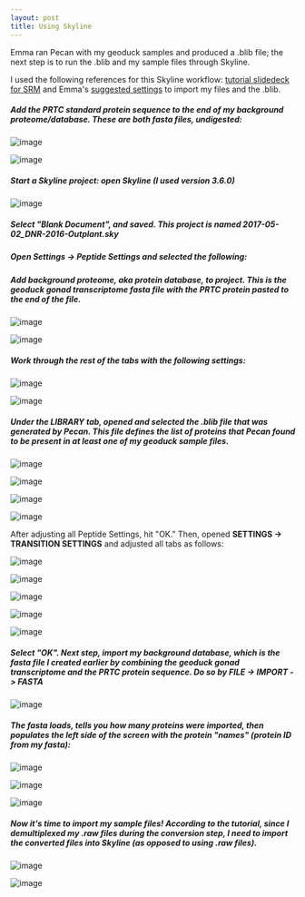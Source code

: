 ```yaml
---
layout: post
title: Using Skyline
---
```


Emma ran Pecan with my geoduck samples and produced a .blib file; the next step is to run the .blib and my sample files through Skyline.

I used the following references for this Skyline workflow: [tutorial slidedeck for SRM](https://github.com/RobertsLab/project-pacific.oyster-larvae/blob/master/Skyline-example-files-ETS.sky/slides01.pdf) and Emma's [suggested settings](https://www.evernote.com/shard/s242/sh/2d6c487c-7d9b-423d-a7a0-9a6c64199302/82b8812164cd461f) to import my files and the .blib. 

##### Add the PRTC standard protein sequence to the end of my background proteome/database. These are both fasta files, undigested: 

![image](https://cloud.githubusercontent.com/assets/17264765/25826380/818710b0-33fb-11e7-8bb6-23a39c1e8b1a.png)

![image](https://cloud.githubusercontent.com/assets/17264765/25826406/9c93f116-33fb-11e7-8efb-22ba0da40185.png)

##### Start a Skyline project: open Skyline (I used version 3.6.0) 

![image](https://cloud.githubusercontent.com/assets/17264765/25826879/68bb004e-33fd-11e7-8d9a-87421b0e278d.png)

##### Select "Blank Document", and saved. This project is named **2017-05-02_DNR-2016-Outplant.sky** 
##### Open Settings -> Peptide Settings and selected the following: 
##### Add background proteome, aka protein database, to project. This is the geoduck gonad transcriptome fasta file with the PRTC protein pasted to the end of the file. 

![image](https://cloud.githubusercontent.com/assets/17264765/25825748/fa409718-33f8-11e7-93c5-a87e44789ee7.png)

![image](https://cloud.githubusercontent.com/assets/17264765/25825978/e84c4024-33f9-11e7-9625-cbc1afab9094.png)

##### Work through the rest of the tabs with the following settings: 

![image](https://cloud.githubusercontent.com/assets/17264765/25825998/fda4859e-33f9-11e7-8ce5-6173972ee98f.png)

![image](https://cloud.githubusercontent.com/assets/17264765/25826021/0ee372fc-33fa-11e7-9351-f46a0c9dee69.png)

##### Under the **LIBRARY** tab, opened and selected the .blib file that was generated by Pecan. This file defines the list of proteins that Pecan found to be present in at least one of my geoduck sample files. 

![image](https://cloud.githubusercontent.com/assets/17264765/25826192/b834f70e-33fa-11e7-86a8-48c89c64f90d.png)

![image](https://cloud.githubusercontent.com/assets/17264765/25826204/c7519d3c-33fa-11e7-8267-335bd2be439d.png)

![image](https://cloud.githubusercontent.com/assets/17264765/25826226/dda9b60a-33fa-11e7-8c80-9479876c8a74.png)

![image](https://cloud.githubusercontent.com/assets/17264765/25826244/f3fff66c-33fa-11e7-9f81-05dcdeb4da5c.png)

After adjusting all Peptide Settings, hit "OK."  Then, opened **SETTINGS -> TRANSITION SETTINGS** and adjusted all tabs as follows:

![image](https://cloud.githubusercontent.com/assets/17264765/25826263/06d650ba-33fb-11e7-9afe-9a8f4112e3ed.png)

![image](https://cloud.githubusercontent.com/assets/17264765/25826288/15d1ce46-33fb-11e7-9d0e-9d7c7fcda61d.png)

![image](https://cloud.githubusercontent.com/assets/17264765/25826304/24dbc34c-33fb-11e7-8e11-f86a443b2235.png)

![image](https://cloud.githubusercontent.com/assets/17264765/25826315/32291dec-33fb-11e7-99bf-cde1ce9d1641.png)

![image](https://cloud.githubusercontent.com/assets/17264765/25826330/45dae1fe-33fb-11e7-9def-680e067aa56f.png)

##### Select "OK". Next step, import my background database, which is the fasta file I created earlier by combining the geoduck gonad transcriptome and the PRTC protein sequence.  Do so by FILE -> IMPORT -> FASTA

![image](https://cloud.githubusercontent.com/assets/17264765/25826480/de43cb86-33fb-11e7-8594-b9614d4c8df0.png)

##### The fasta loads, tells you how many proteins were imported, then populates the left side of the screen with the protein "names" (protein ID from my fasta):

![image](https://cloud.githubusercontent.com/assets/17264765/25826498/f1bd7d24-33fb-11e7-8648-14f752d8f043.png)

![image](https://cloud.githubusercontent.com/assets/17264765/25826510/f9c826fe-33fb-11e7-96e8-f1d4b3bfc63e.png)

![image](https://cloud.githubusercontent.com/assets/17264765/25826528/0d22cd30-33fc-11e7-9c32-517626ddb492.png)

##### Now it's time to import my sample files!  According to the tutorial, since I demultiplexed my .raw files during the conversion step, I need to import the converted files into Skyline (as opposed to using .raw files). 

![image](https://cloud.githubusercontent.com/assets/17264765/25826579/39522c52-33fc-11e7-907d-5f122af2ec72.png)

![image](https://cloud.githubusercontent.com/assets/17264765/25826612/4e122d72-33fc-11e7-8e6f-0da79e848de9.png)


